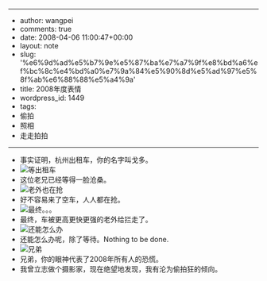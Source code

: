 - --
- author: wangpei
- comments: true
- date: 2008-04-06 11:00:47+00:00
- layout: note
- slug: '%e6%9d%ad%e5%b7%9e%e5%87%ba%e7%a7%9f%e8%bd%a6%ef%bc%8c%e4%bd%a0%e7%9a%84%e5%90%8d%e5%ad%97%e5%8f%ab%e6%88%88%e5%a4%9a'
- title: 2008年度表情
- wordpress_id: 1449
- tags:
- 偷拍
- 照相
- 走走拍拍
- --
- 事实证明，杭州出租车，你的名字叫戈多。
- ![等出租车](http://pic.yupoo.com/ctb.my/3103055c18a2/medium.jpg)
- 这位老兄已经等得一脸沧桑。
- ![老外也在抢](http://pic.yupoo.com/ctb.my/9925755c18a2/medium.jpg)
- 好不容易来了空车，人人都在抢。
- ![最终。。。](http://pic.yupoo.com/ctb.my/0491255c18a3/medium.jpg)
- 最终，车被更高更快更强的老外给拦走了。
- ![还能怎么办](http://pic.yupoo.com/ctb.my/1923555c18a2/medium.jpg)
- 还能怎么办呢，除了等待。Nothing to be done.
- ![兄弟](http://pic.yupoo.com/ctb.my/0519755c18d5/medium.jpg)
- 兄弟，你的眼神代表了2008年所有人的恐慌。
- 我曾立志做个摄影家，现在绝望地发现，我有沦为偷拍狂的倾向。
